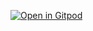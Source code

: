 [![Open in Gitpod](https://gitpod.io/button/open-in-gitpod.svg)](https://gitpod.io/#https://github.com/ruimir/Gitpod-Jupyter-PySpark)